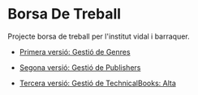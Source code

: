 # Borsa De Treball
Projecte borsa de treball per l'institut vidal i barraquer.


- [Primera versió: Gestió de Genres](https://github.com/rcervera/M12-BookCatalog/tree/5fffcdb0fb00d200797e3efef9b1e46363b52d84)

- [Segona versió: Gestió de Publishers](https://github.com/rcervera/M12-BookCatalog/tree/5735c05dc25907314d30b39d2014eb163f4cb20b)

- [Tercera versió: Gestió de TechnicalBooks: Alta](https://github.com/rcervera/M12-BookCatalog)

